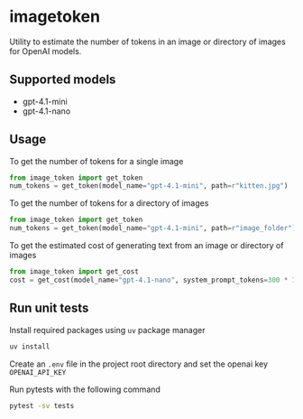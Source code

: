 # imagetoken

Utility to estimate the number of tokens in an image or directory of images for OpenAI models.

## Supported models

- gpt-4.1-mini
- gpt-4.1-nano

## Usage

To get the number of tokens for a single image
```python
from image_token import get_token
num_tokens = get_token(model_name="gpt-4.1-mini", path=r"kitten.jpg")
```

To get the number of tokens for a directory of images
```python
from image_token import get_token
num_tokens = get_token(model_name="gpt-4.1-mini", path=r"image_folder")
```

To get the estimated cost of generating text from an image or directory of images
```python
from image_token import get_cost
cost = get_cost(model_name="gpt-4.1-nano", system_prompt_tokens=300 * 100, approx_output_tokens=100 * 100, path=r"image_folder")
```

## Run unit tests

Install required packages using `uv` package manager

```bash
uv install
```

Create an `.env` file in the project root directory and set the openai key `OPENAI_API_KEY`

Run pytests with the following command

```bash
pytest -sv tests
```